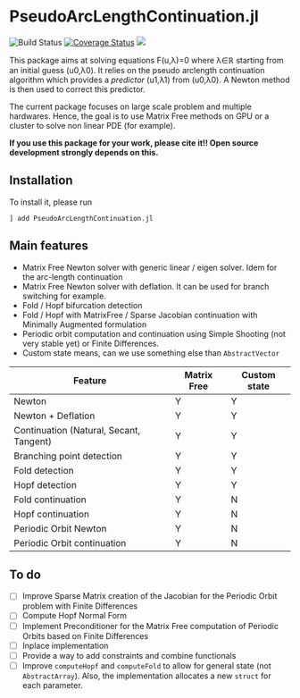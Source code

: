 # PseudoArcLengthContinuation.jl

![Build Status](https://travis-ci.com/rveltz/PseudoArcLengthContinuation.svg?token=JVdfPsGga24TLMZxCLqE&branch=master)
[![Coverage Status](https://coveralls.io/repos/github/rveltz/PseudoArcLengthContinuation.jl/badge.svg?branch=master)](https://coveralls.io/github/rveltz/PseudoArcLengthContinuation.jl?branch=master)
[![](https://img.shields.io/badge/docs-dev-blue.svg)](https://rveltz.github.io/PseudoArcLengthContinuation.jl/dev)

This package aims at solving equations F(u,λ)=0 where λ∈ℝ starting from an initial guess (u0,λ0). It relies on the pseudo arclength continuation algorithm which provides a *predictor* (u1,λ1) from (u0,λ0). A Newton method is then used to correct this predictor.

The current package focuses on large scale problem and multiple hardwares. Hence, the goal is to use Matrix Free methods on GPU or a cluster to solve non linear PDE (for example).

**If you use this package for your work, please cite it!! Open source development strongly depends on this.**

## Installation 

To install it, please run

`] add PseudoArcLengthContinuation.jl`

## Main features

- Matrix Free Newton solver with generic linear / eigen solver. Idem for the arc-length continuation
- Matrix Free Newton solver with deflation. It can be used for branch switching for example.
- Fold / Hopf bifurcation detection
- Fold / Hopf with MatrixFree / Sparse Jacobian continuation with Minimally Augmented formulation
- Periodic orbit computation and continuation using Simple Shooting (not very stable yet) or Finite Differences.
- Custom state means, can we use something else than `AbstractVector`


|Feature|Matrix Free|Custom state|
|---|---|---|
| Newton | Y | Y |
| Newton + Deflation| Y | Y |
| Continuation (Natural, Secant, Tangent) | Y | Y |
| Branching point detection | Y | Y |
| Fold detection | Y | Y |
| Hopf detection | Y | Y |
| Fold continuation | Y | N |
| Hopf continuation | Y | N |
| Periodic Orbit Newton | Y | N |
| Periodic Orbit continuation | Y | N |

## To do
- [ ] Improve Sparse Matrix creation of the Jacobian for the Periodic Orbit problem with Finite Differences
- [ ] Compute Hopf Normal Form
- [ ] Implement Preconditioner for the Matrix Free computation of Periodic Orbits based on Finite Differences
- [ ] Inplace implementation
- [ ] Provide a way to add constraints and combine functionals
- [ ] Improve `computeHopf` and `computeFold` to allow for general state (not `AbstractArray`). Also, the implementation allocates a new `struct` for each parameter.
